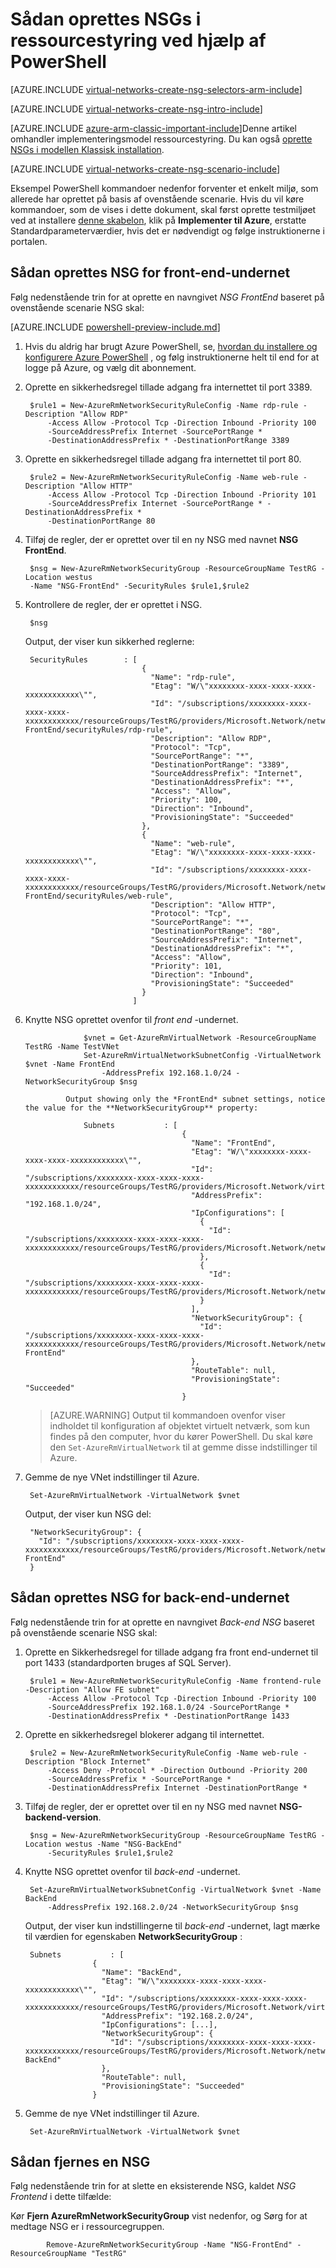 <properties
   pageTitle="Sådan oprettes NSGs i Azure ressourcestyring ved hjælp af PowerShell | Microsoft Azure"
   description="Lær, hvordan du opretter og installerer NSGs i Azure ressourcestyring ved hjælp af PowerShell"
   services="virtual-network"
   documentationCenter="na"
   authors="jimdial"
   manager="carmonm"
   editor="tysonn"
   tags="azure-resource-manager"
/>
<tags
   ms.service="virtual-network"
   ms.devlang="na"
   ms.topic="article"
   ms.tgt_pltfrm="na"
   ms.workload="infrastructure-services"
   ms.date="02/23/2016"
   ms.author="jdial" />

# <a name="how-to-create-nsgs-in-resource-manager-by-using-powershell"></a>Sådan oprettes NSGs i ressourcestyring ved hjælp af PowerShell

[AZURE.INCLUDE [virtual-networks-create-nsg-selectors-arm-include](../../includes/virtual-networks-create-nsg-selectors-arm-include.md)]

[AZURE.INCLUDE [virtual-networks-create-nsg-intro-include](../../includes/virtual-networks-create-nsg-intro-include.md)]

[AZURE.INCLUDE [azure-arm-classic-important-include](../../includes/azure-arm-classic-important-include.md)]Denne artikel omhandler implementeringsmodel ressourcestyring. Du kan også [oprette NSGs i modellen Klassisk installation](virtual-networks-create-nsg-classic-ps.md).

[AZURE.INCLUDE [virtual-networks-create-nsg-scenario-include](../../includes/virtual-networks-create-nsg-scenario-include.md)]

Eksempel PowerShell kommandoer nedenfor forventer et enkelt miljø, som allerede har oprettet på basis af ovenstående scenarie. Hvis du vil køre kommandoer, som de vises i dette dokument, skal først oprette testmiljøet ved at installere [denne skabelon](http://github.com/telmosampaio/azure-templates/tree/master/201-IaaS-WebFrontEnd-SQLBackEnd), klik på **Implementer til Azure**, erstatte Standardparameterværdier, hvis det er nødvendigt og følge instruktionerne i portalen.

## <a name="how-to-create-the-nsg-for-the-front-end-subnet"></a>Sådan oprettes NSG for front-end-undernet
Følg nedenstående trin for at oprette en navngivet *NSG FrontEnd* baseret på ovenstående scenarie NSG skal:

[AZURE.INCLUDE [powershell-preview-include.md](../../includes/powershell-preview-include.md)]

1. Hvis du aldrig har brugt Azure PowerShell, se, [hvordan du installere og konfigurere Azure PowerShell](../powershell-install-configure.md) , og følg instruktionerne helt til end for at logge på Azure, og vælg dit abonnement.

2. Oprette en sikkerhedsregel tillade adgang fra internettet til port 3389.

        $rule1 = New-AzureRmNetworkSecurityRuleConfig -Name rdp-rule -Description "Allow RDP"
            -Access Allow -Protocol Tcp -Direction Inbound -Priority 100
            -SourceAddressPrefix Internet -SourcePortRange *
            -DestinationAddressPrefix * -DestinationPortRange 3389

3. Oprette en sikkerhedsregel tillade adgang fra internettet til port 80.

        $rule2 = New-AzureRmNetworkSecurityRuleConfig -Name web-rule -Description "Allow HTTP"
            -Access Allow -Protocol Tcp -Direction Inbound -Priority 101
            -SourceAddressPrefix Internet -SourcePortRange * -DestinationAddressPrefix *
            -DestinationPortRange 80

4. Tilføj de regler, der er oprettet over til en ny NSG med navnet **NSG FrontEnd**.

        $nsg = New-AzureRmNetworkSecurityGroup -ResourceGroupName TestRG -Location westus
        -Name "NSG-FrontEnd" -SecurityRules $rule1,$rule2

5. Kontrollere de regler, der er oprettet i NSG.

        $nsg

    Output, der viser kun sikkerhed reglerne:

        SecurityRules        : [
                                 {
                                   "Name": "rdp-rule",
                                   "Etag": "W/\"xxxxxxxx-xxxx-xxxx-xxxx-xxxxxxxxxxxx\"",
                                   "Id": "/subscriptions/xxxxxxxx-xxxx-xxxx-xxxx-xxxxxxxxxxxx/resourceGroups/TestRG/providers/Microsoft.Network/networkSecurityGroups/NSG-FrontEnd/securityRules/rdp-rule",
                                   "Description": "Allow RDP",
                                   "Protocol": "Tcp",
                                   "SourcePortRange": "*",
                                   "DestinationPortRange": "3389",
                                   "SourceAddressPrefix": "Internet",
                                   "DestinationAddressPrefix": "*",
                                   "Access": "Allow",
                                   "Priority": 100,
                                   "Direction": "Inbound",
                                   "ProvisioningState": "Succeeded"
                                 },
                                 {
                                   "Name": "web-rule",
                                   "Etag": "W/\"xxxxxxxx-xxxx-xxxx-xxxx-xxxxxxxxxxxx\"",
                                   "Id": "/subscriptions/xxxxxxxx-xxxx-xxxx-xxxx-xxxxxxxxxxxx/resourceGroups/TestRG/providers/Microsoft.Network/networkSecurityGroups/NSG-FrontEnd/securityRules/web-rule",
                                   "Description": "Allow HTTP",
                                   "Protocol": "Tcp",
                                   "SourcePortRange": "*",
                                   "DestinationPortRange": "80",
                                   "SourceAddressPrefix": "Internet",
                                   "DestinationAddressPrefix": "*",
                                   "Access": "Allow",
                                   "Priority": 101,
                                   "Direction": "Inbound",
                                   "ProvisioningState": "Succeeded"
                                 }
                               ]

6. Knytte NSG oprettet ovenfor til *front end* -undernet.

                    $vnet = Get-AzureRmVirtualNetwork -ResourceGroupName TestRG -Name TestVNet
                    Set-AzureRmVirtualNetworkSubnetConfig -VirtualNetwork $vnet -Name FrontEnd
                        -AddressPrefix 192.168.1.0/24 -NetworkSecurityGroup $nsg

                Output showing only the *FrontEnd* subnet settings, notice the value for the **NetworkSecurityGroup** property:

                    Subnets           : [
                                          {
                                            "Name": "FrontEnd",
                                            "Etag": "W/\"xxxxxxxx-xxxx-xxxx-xxxx-xxxxxxxxxxxx\"",
                                            "Id": "/subscriptions/xxxxxxxx-xxxx-xxxx-xxxx-xxxxxxxxxxxx/resourceGroups/TestRG/providers/Microsoft.Network/virtualNetworks/TestVNet/subnets/FrontEnd",
                                            "AddressPrefix": "192.168.1.0/24",
                                            "IpConfigurations": [
                                              {
                                                "Id": "/subscriptions/xxxxxxxx-xxxx-xxxx-xxxx-xxxxxxxxxxxx/resourceGroups/TestRG/providers/Microsoft.Network/networkInterfaces/TestNICWeb2/ipConfigurations/ipconfig1"
                                              },
                                              {
                                                "Id": "/subscriptions/xxxxxxxx-xxxx-xxxx-xxxx-xxxxxxxxxxxx/resourceGroups/TestRG/providers/Microsoft.Network/networkInterfaces/TestNICWeb1/ipConfigurations/ipconfig1"
                                              }
                                            ],
                                            "NetworkSecurityGroup": {
                                              "Id": "/subscriptions/xxxxxxxx-xxxx-xxxx-xxxx-xxxxxxxxxxxx/resourceGroups/TestRG/providers/Microsoft.Network/networkSecurityGroups/NSG-FrontEnd"
                                            },
                                            "RouteTable": null,
                                            "ProvisioningState": "Succeeded"
                                          }

    >[AZURE.WARNING] Output til kommandoen ovenfor viser indholdet til konfiguration af objektet virtuelt netværk, som kun findes på den computer, hvor du kører PowerShell. Du skal køre den `Set-AzureRmVirtualNetwork` til at gemme disse indstillinger til Azure.

7. Gemme de nye VNet indstillinger til Azure.

        Set-AzureRmVirtualNetwork -VirtualNetwork $vnet

    Output, der viser kun NSG del:

        "NetworkSecurityGroup": {
          "Id": "/subscriptions/xxxxxxxx-xxxx-xxxx-xxxx-xxxxxxxxxxxx/resourceGroups/TestRG/providers/Microsoft.Network/networkSecurityGroups/NSG-FrontEnd"
        }

## <a name="how-to-create-the-nsg-for-the-back-end-subnet"></a>Sådan oprettes NSG for back-end-undernet
Følg nedenstående trin for at oprette en navngivet *Back-end NSG* baseret på ovenstående scenarie NSG skal:

1. Oprette en Sikkerhedsregel for tillade adgang fra front end-undernet til port 1433 (standardporten bruges af SQL Server).

        $rule1 = New-AzureRmNetworkSecurityRuleConfig -Name frontend-rule -Description "Allow FE subnet"
            -Access Allow -Protocol Tcp -Direction Inbound -Priority 100
            -SourceAddressPrefix 192.168.1.0/24 -SourcePortRange *
            -DestinationAddressPrefix * -DestinationPortRange 1433

2. Oprette en sikkerhedsregel blokerer adgang til internettet.

        $rule2 = New-AzureRmNetworkSecurityRuleConfig -Name web-rule -Description "Block Internet"
            -Access Deny -Protocol * -Direction Outbound -Priority 200
            -SourceAddressPrefix * -SourcePortRange *
            -DestinationAddressPrefix Internet -DestinationPortRange *

3. Tilføj de regler, der er oprettet over til en ny NSG med navnet **NSG-backend-version**.

        $nsg = New-AzureRmNetworkSecurityGroup -ResourceGroupName TestRG -Location westus -Name "NSG-BackEnd"
            -SecurityRules $rule1,$rule2

4. Knytte NSG oprettet ovenfor til *back-end* -undernet.

        Set-AzureRmVirtualNetworkSubnetConfig -VirtualNetwork $vnet -Name BackEnd
            -AddressPrefix 192.168.2.0/24 -NetworkSecurityGroup $nsg

    Output, der viser kun indstillingerne til *back-end* -undernet, lagt mærke til værdien for egenskaben **NetworkSecurityGroup** :

        Subnets           : [
                      {
                        "Name": "BackEnd",
                        "Etag": "W/\"xxxxxxxx-xxxx-xxxx-xxxx-xxxxxxxxxxxx\"",
                        "Id": "/subscriptions/xxxxxxxx-xxxx-xxxx-xxxx-xxxxxxxxxxxx/resourceGroups/TestRG/providers/Microsoft.Network/virtualNetworks/TestVNet/subnets/BackEnd",
                        "AddressPrefix": "192.168.2.0/24",
                        "IpConfigurations": [...],
                        "NetworkSecurityGroup": {
                          "Id": "/subscriptions/xxxxxxxx-xxxx-xxxx-xxxx-xxxxxxxxxxxx/resourceGroups/TestRG/providers/Microsoft.Network/networkSecurityGroups/NSG-BackEnd"
                        },
                        "RouteTable": null,
                        "ProvisioningState": "Succeeded"
                      }

5. Gemme de nye VNet indstillinger til Azure.

        Set-AzureRmVirtualNetwork -VirtualNetwork $vnet


## <a name="how-to-remove-an-nsg"></a>Sådan fjernes en NSG

Følg nedenstående trin for at slette en eksisterende NSG, kaldet *NSG Frontend* i dette tilfælde:

Kør **Fjern AzureRmNetworkSecurityGroup** vist nedenfor, og Sørg for at medtage NSG er i ressourcegruppen.

            Remove-AzureRmNetworkSecurityGroup -Name "NSG-FrontEnd" -ResourceGroupName "TestRG"
